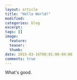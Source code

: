 ```yaml
---
layout: article
title: "Hello World!"
modified:
categories: blog
excerpt:
tags: []
image:
  feature:
  teaser:
  thumb:
date: 2015-03-16T00:01:00-04:00
comments: true
---
```

What's good.
